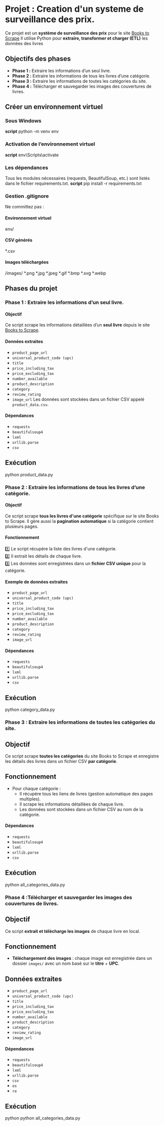 # Projet : Creation d'un systeme de surveillance des prix.
Ce projet est un **système de surveillance des prix** pour le site [Books to Scrape](https://books.toscrape.com/)
Il utilise Python pour **extraire, transformer et charger (ETL)** les données des livres

## Objectifs des phases

- **Phase 1 :** Extraire les informations d’un seul livre.
- **Phase 2 :** Extraire les informations de tous les livres d’une catégorie.
- **Phase 3 :** Extraire les informations de toutes les catégories du site.
- **Phase 4 :** Télécharger et sauvegarder les images des couvertures de livres.

## Créer un environnement virtuel
### Sous Windows
**script** python -m venv env

### Activation de l’environnement virtuel
**script** env\Scripts\activate

### Les dépendances
Tous les modules nécessaires (requests, BeautifulSoup, etc.) sont listés dans le fichier requirements.txt.
**script** pip install -r requirements.txt

### Gestion .gitignore
Ne committez pas :
#### Environnement virtuel
env/
#### CSV générés
*.csv
#### Images téléchargées
/images/
*.png
*.jpg
*.jpeg
*.gif
*.bmp
*.svg
*.webp

## Phases du projet

### Phase 1 : Extraire les informations d’un seul livre.
#### Objectif
Ce script scrape les informations détaillées d’un **seul livre** depuis le site [Books to Scrape](https://books.toscrape.com).

#### Données extraites
- `product_page_url`
- `universal_product_code (upc)`
- `title`
- `price_including_tax`
- `price_excluding_tax`
- `number_available`
- `product_description`
- `category`
- `review_rating`
- `image_url`
Les données sont stockées dans un fichier CSV appelé `product_data.csv`.

#### Dépendances
- `requests`
- `beautifulsoup4`
- `lxml`
- `urllib.parse`
- `csv`

## Exécution
python product_data.py

### Phase 2 : Extraire les informations de tous les livres d’une catégorie.
#### Objectif
Ce script scrape **tous les livres d'une catégorie** spécifique sur le site Books to Scrape. Il gère aussi la **pagination automatique** si la catégorie contient plusieurs pages.

#### Fonctionnement
1️⃣ Le script récupère la liste des livres d'une catégorie.  
2️⃣ Il extrait les détails de chaque livre.  
3️⃣ Les données sont enregistrées dans un **fichier CSV unique** pour la catégorie.

#### Exemple de données extraites
- `product_page_url`
- `universal_product_code (upc)`
- `title`
- `price_including_tax`
- `price_excluding_tax`
- `number_available`
- `product_description`
- `category`
- `review_rating`
- `image_url`

#### Dépendances
- `requests`
- `beautifulsoup4`
- `lxml`
- `urllib.parse`
- `csv`

## Exécution
python category_data.py

### Phase 3 : Extraire les informations de toutes les catégories du site.
## Objectif
Ce script scrape **toutes les catégories** du site Books to Scrape et enregistre les détails des livres dans un fichier CSV **par catégorie**.

## Fonctionnement
- Pour chaque catégorie :
  - Il récupère tous les liens de livres (gestion automatique des pages multiples).
  - Il scrape les informations détaillées de chaque livre.
  - Les données sont stockées dans un fichier CSV au nom de la catégorie.

#### Dépendances
- `requests`
- `beautifulsoup4`
- `lxml`
- `urllib.parse`
- `csv`

## Exécution
python all_categories_data.py

### Phase 4 :Télécharger et sauvegarder les images des couvertures de livres. 
## Objectif
Ce script  **extrait et télécharge les images** de chaque livre en local.

## Fonctionnement
- **Téléchargement des images** : chaque image est enregistrée dans un dossier `images/` avec un nom basé sur le **titre** + **UPC**.

## Données extraites

- `product_page_url`
- `universal_product_code (upc)`
- `title`
- `price_including_tax`
- `price_excluding_tax`
- `number_available`
- `product_description`
- `category`
- `review_rating`
- `image_url`

#### Dépendances
- `requests`
- `beautifulsoup4`
- `lxml`
- `urllib.parse`
- `csv`
- `os`
- `re`

## Exécution
python python all_categories_data.py